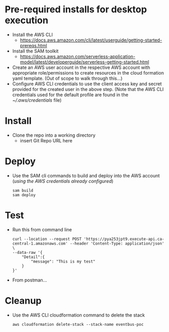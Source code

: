 # Pre-required installs for desktop execution
- Install the AWS CLI 
    - https://docs.aws.amazon.com/cli/latest/userguide/getting-started-prereqs.html
- Install the SAM toolkit 
    - https://docs.aws.amazon.com/serverless-application-model/latest/developerguide/serverless-getting-started.html
- Create an AWS user account in the respective AWS account with appropriate role/permissions to create resources in the cloud formation yaml template. (Out of scope to walk through this...)
- Configure AWS CLI credentials to use the client access key and secret provided for the created user in the above step. (Note that the AWS CLI credentials used for the default profile are found in the *~/.aws/credentials* file)

# Install
- Clone the repo into a working directory
    - insert Git Repo URL here


# Deploy

- Use the SAM cli commands to build and deploy into the AWS account (*using the AWS credentials already configured*)
    ``` 
    sam build
    sam deploy
    ```

# Test
- Run this from command line
    ```
    curl --location --request POST 'https://pya253jpt9.execute-api.ca-central-1.amazonaws.com' --header 'Content-Type: application/json' \
    --data-raw '{
        "Detail":{
            "message": "This is my test"
        }
    }'
    ```
- From postman...


# Cleanup
- Use the AWS CLI cloudformation command to delete the stack
    ```
    aws cloudformation delete-stack --stack-name eventbus-poc
    ```